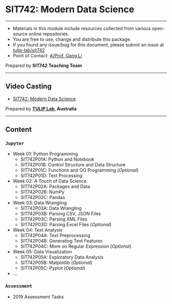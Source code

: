 # SIT742: Modern Data Science 

---
- Materials in this module include resources collected from various open-source online repositories.
- You are free to use, change and distribute this package.
- If you found any issue/bug for this document, please submit an issue at [tulip-lab/sit742](https://github.com/tulip-lab/sit742/issues)
- Point of Contact: [A/Prof. Gang Li](https://github.com/tuliplab)

Prepared by **SIT742 Teaching Team**

---

## Video Casting

- [SIT742: Modern Data Science](https://www.youtube.com/channel/UCa4FyLtoc_2cNFOVT6bSMLQ)  

Prepared by **[TULIP Lab](http://www.tulip.org.au), Australia**

---

## Content

### `Jupyter`

* Week 01: Python Programming
  * SIT742P01A: Python and Notebook
  * SIT742P01B: Control Structure and Data Structure
  * SIT742P01C: Functions and OO Programming  (*Optional*)
  * SIT742P01D: Text Processing
* Week 02: A Touch of Data Science
  * SIT742P02A: Packages and Data
  * SIT742P02B: NumPy
  * SIT742P02C: Pandas
* Week 03: Data Wrangling
  * SIT742P03A: Data Wrangling
  * SIT742P03B: Parsing CSV, JSON Files
  * SIT742P03C: Parsing XML Files
  * SIT742P03D: Parsing Excel Files  (*Optional*)
* Week 04: Text Analysis
  * SIT742P04A: Text Preprocessing
  * SIT742P04B: Generating Text Features 
  * SIT742P04C: More on Regular Expression  (*Optional*)
* Week 05: Data Visualization
  * SIT742P05A: Exploratory Data Analysis
  * SIT742P05B: Matplotlib  (*Optional*)
  * SIT742P05C: Pyplot  (*Optional*)
* ...

### `Assessment` 

* 2019 Assessment Tasks 